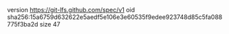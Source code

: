 version https://git-lfs.github.com/spec/v1
oid sha256:15a6759d632622e5aedf5e106e3e60535f9edee923748d85c5fa088775f3ba2d
size 47
